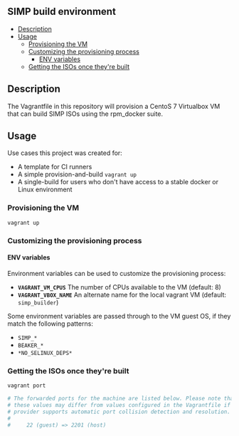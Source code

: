 ## SIMP build environment


<!-- vim-markdown-toc GFM -->

* [Description](#description)
* [Usage](#usage)
  * [Provisioning the VM](#provisioning-the-vm)
  * [Customizing the provisioning process](#customizing-the-provisioning-process)
    * [ENV variables](#env-variables)
  * [Getting the ISOs once they're built](#getting-the-isos-once-theyre-built)

<!-- vim-markdown-toc -->


## Description

The Vagrantfile in this repository will provision a CentoS 7 Virtualbox VM that can build SIMP ISOs using the rpm_docker suite.


## Usage

Use cases this project was created for:

- A template for CI runners
- A simple provision-and-build `vagrant up`
- A single-build for users who don't have access to a stable docker or Linux environment

### Provisioning the VM

    vagrant up

### Customizing the provisioning process

#### ENV variables

Environment variables can be used to customize the provisioning process:

- **`VAGRANT_VM_CPUS`** The number of CPUs available to the VM (default: 8)
- **`VAGRANT_VBOX_NAME`** An alternate name for the local vagrant VM (default: `simp_builder`)

Some environment variables are passed through to the VM guest OS, if they match the following patterns:

- `SIMP_*`
- `BEAKER_*`
- `*NO_SELINUX_DEPS*`


### Getting the ISOs once they're built

```bash
vagrant port

# The forwarded ports for the machine are listed below. Please note that
# these values may differ from values configured in the Vagrantfile if the
# provider supports automatic port collision detection and resolution.
#
#     22 (guest) => 2201 (host)
```

